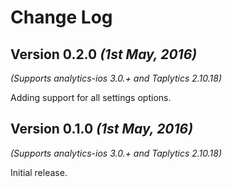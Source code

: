 Change Log
==========

Version 0.2.0 *(1st May, 2016)*
-------------------------------------------
*(Supports analytics-ios 3.0.+ and Taplytics 2.10.18)*

Adding support for all settings options.

Version 0.1.0 *(1st May, 2016)*
-------------------------------------------
*(Supports analytics-ios 3.0.+ and Taplytics 2.10.18)*

Initial release.

